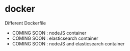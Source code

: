 docker
======

Different Dockerfile
- COMING SOON : nodeJS container
- COMING SOON : elasticsearch container
- COMING SOON : nodeJS and elasticsearch container

